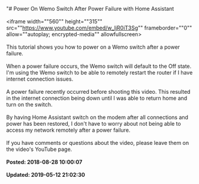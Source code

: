 "# Power On Wemo Switch After Power Failure with Home Assistant<br /><br /><iframe width=""560"" height=""315"" src=""https://www.youtube.com/embed/w_ljR0iT3Sg"" frameborder=""0"" allow=""autoplay; encrypted-media"" allowfullscreen></iframe><br /><br />This tutorial shows you how to power on a Wemo switch after a power failure. <br /><br />When a power failure occurs, the Wemo switch will default to the Off state. I'm using the Wemo switch to be able to remotely restart the router if I have internet connection issues.  <br /><br />A power failure recently occurred before shooting this video. This resulted in the internet connection being down until I was able to return home and turn on the switch. <br /><br />By having Home Assistant switch on the modem after all connections and power has been restored, I don't have to worry about not being able to access my network remotely after a power failure.<br /><br />If you have comments or questions about the video, please leave them on the video's YouTube page.<br /><br />**Posted: 2018-08-28 10:00:07** <br /><br />**Updated: 2019-05-12 21:02:30** <br /><br />
